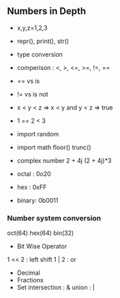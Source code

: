 ## Numbers in Depth

- x,y,z=1,2,3
- repr(), print(), str()
- type conversion
- comperison : <, >, <=, >=, !=, ==
- == vs is
- != vs is not
- x < y < z => x < y and y < z => true
- 1 == 2 < 3

- import random
- import math
    floor()
    trunc()

- complex number
    2 + 4j
    (2 + 4j)*3

- octal : 0o20
- hex   : 0xFF
- binary: 0b0011

### Number system conversion

oct(64)
hex(64)
bin(32)

- Bit Wise Operator

1 << 2 : left shift
1 | 2  : or

- Decimal
- Fractions
- Set
    intersection : &
    union        : |

